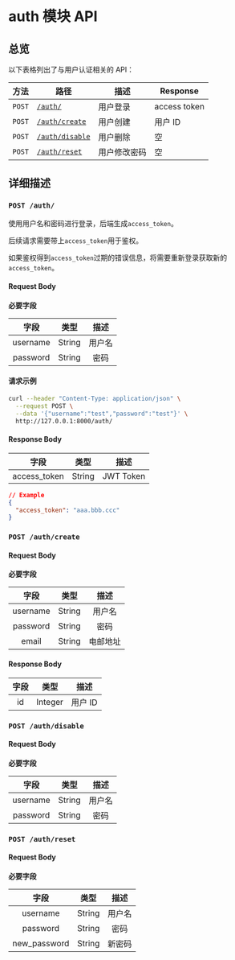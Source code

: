 # auth 模块 API

## 总览

以下表格列出了与用户认证相关的 API：

| 方法   | 路径                                 | 描述         | Response     |
| ------ | ------------------------------------ | ------------ | ------------ |
| `POST` | [`/auth/`](#post-auth)               | 用户登录     | access token |
| `POST` | [`/auth/create`](#post-authcreate)   | 用户创建     | 用户 ID      |
| `POST` | [`/auth/disable`](#post-authdisable) | 用户删除     | 空           |
| `POST` | [`/auth/reset`](#post-authreset)     | 用户修改密码 | 空           |

## 详细描述

### `POST /auth/`

使用用户名和密码进行登录，后端生成`access_token`。

后续请求需要带上`access_token`用于鉴权。

如果鉴权得到`access_token`过期的错误信息，将需要重新登录获取新的`access_token`。

#### Request Body

**必要字段**

|   字段   |  类型  |  描述  |
| :------: | :----: | :----: |
| username | String | 用户名 |
| password | String |  密码  |

#### 请求示例

```bash
curl --header "Content-Type: application/json" \
  --request POST \
  --data '{"username":"test","password":"test"}' \
  http://127.0.0.1:8000/auth/
```

#### Response Body

|     字段     |  类型  |   描述    |
| :----------: | :----: | :-------: |
| access_token | String | JWT Token |

```json
// Example
{
  "access_token": "aaa.bbb.ccc"
}
```

### `POST /auth/create`

#### Request Body

**必要字段**

|   字段   |  类型  |   描述   |
| :------: | :----: | :------: |
| username | String |  用户名  |
| password | String |   密码   |
|  email   | String | 电邮地址 |

#### Response Body

| 字段 |  类型   |  描述   |
| :--: | :-----: | :-----: |
|  id  | Integer | 用户 ID |

### `POST /auth/disable`

#### Request Body

**必要字段**

|   字段   |  类型  |  描述  |
| :------: | :----: | :----: |
| username | String | 用户名 |
| password | String |  密码  |

### `POST /auth/reset`

#### Request Body

**必要字段**

|     字段     |  类型  |  描述  |
| :----------: | :----: | :----: |
|   username   | String | 用户名 |
|   password   | String |  密码  |
| new_password | String | 新密码 |
